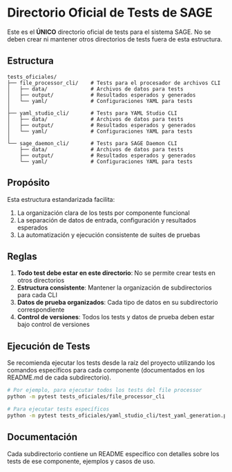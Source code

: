 # Directorio Oficial de Tests de SAGE

Este es el **ÚNICO** directorio oficial de tests para el sistema SAGE. No se deben crear ni mantener otros directorios de tests fuera de esta estructura.

## Estructura

```
tests_oficiales/
├── file_processor_cli/    # Tests para el procesador de archivos CLI
│   ├── data/              # Archivos de datos para tests
│   ├── output/            # Resultados esperados y generados
│   └── yaml/              # Configuraciones YAML para tests
│
├── yaml_studio_cli/       # Tests para YAML Studio CLI
│   ├── data/              # Archivos de datos para tests 
│   ├── output/            # Resultados esperados y generados
│   └── yaml/              # Configuraciones YAML para tests
│
└── sage_daemon_cli/       # Tests para SAGE Daemon CLI
    ├── data/              # Archivos de datos para tests
    ├── output/            # Resultados esperados y generados
    └── yaml/              # Configuraciones YAML para tests
```

## Propósito

Esta estructura estandarizada facilita:

1. La organización clara de los tests por componente funcional
2. La separación de datos de entrada, configuración y resultados esperados
3. La automatización y ejecución consistente de suites de pruebas

## Reglas

1. **Todo test debe estar en este directorio**: No se permite crear tests en otros directorios
2. **Estructura consistente**: Mantener la organización de subdirectorios para cada CLI
3. **Datos de prueba organizados**: Cada tipo de datos en su subdirectorio correspondiente
4. **Control de versiones**: Todos los tests y datos de prueba deben estar bajo control de versiones

## Ejecución de Tests

Se recomienda ejecutar los tests desde la raíz del proyecto utilizando los comandos específicos para cada componente (documentados en los README.md de cada subdirectorio).

```bash
# Por ejemplo, para ejecutar todos los tests del file processor
python -m pytest tests_oficiales/file_processor_cli

# Para ejecutar tests específicos
python -m pytest tests_oficiales/yaml_studio_cli/test_yaml_generation.py
```

## Documentación

Cada subdirectorio contiene un README específico con detalles sobre los tests de ese componente, ejemplos y casos de uso.